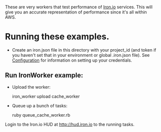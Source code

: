 These are very workers that test performance of [Iron.io](http://www.iron.io) services. This will
give you an accurate representation of performance since it's all within AWS.

# Running these examples.

* Create an iron.json file in this directory with your project_id (and token if you haven't set
that in your environment or global .iron.json file). See [Configuration](http://dev.iron.io/articles/configuration/) for
information on setting up your credentials.

## Run IronWorker example:

* Upload the worker:

    iron_worker upload cache_worker

* Queue up a bunch of tasks:

    ruby queue_cache_worker.rb

Login to the Iron.io HUD at http://hud.iron.io to the running tasks.
